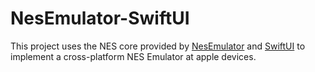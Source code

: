 # NesEmulator-SwiftUI

This project uses the NES core provided by [NesEmulator](https://github.com/ocfbnj/NesEmulator) and [SwiftUI](https://developer.apple.com/xcode/swiftui) to implement a cross-platform NES Emulator at apple devices.

